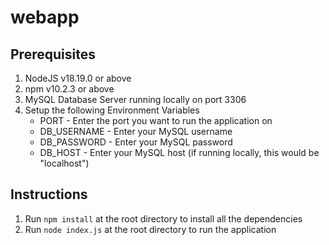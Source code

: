 # webapp

## Prerequisites
1. NodeJS v18.19.0 or above
2. npm v10.2.3 or above
3. MySQL Database Server running locally on port 3306
4. Setup the following Environment Variables
    - PORT - Enter the port you want to run the application on
    - DB_USERNAME - Enter your MySQL username
    - DB_PASSWORD - Enter your MySQL password
    - DB_HOST - Enter your MySQL host (if running locally, this would be "localhost")

## Instructions
1. Run ```npm install``` at the root directory to install all the dependencies
2. Run ```node index.js``` at the root directory to run the application
